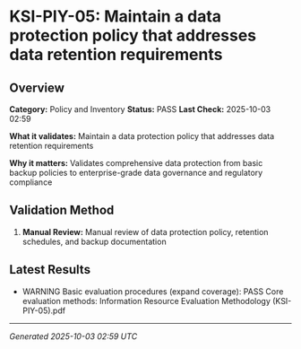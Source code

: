 # KSI-PIY-05: Maintain a data protection policy that addresses data retention requirements

## Overview

**Category:** Policy and Inventory
**Status:** PASS
**Last Check:** 2025-10-03 02:59

**What it validates:** Maintain a data protection policy that addresses data retention requirements

**Why it matters:** Validates comprehensive data protection from basic backup policies to enterprise-grade data governance and regulatory compliance

## Validation Method

1. **Manual Review:** Manual review of data protection policy, retention schedules, and backup documentation

## Latest Results

- WARNING Basic evaluation procedures (expand coverage): PASS Core evaluation methods: Information Resource Evaluation Methodology (KSI-PIY-05).pdf

---
*Generated 2025-10-03 02:59 UTC*